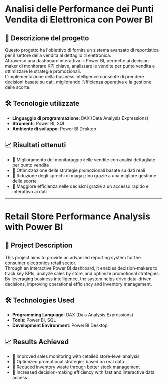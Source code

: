 # Analisi delle Performance dei Punti Vendita di Elettronica con Power BI  

## 📌 Descrizione del progetto  

Questo progetto ha l'obiettivo di fornire un sistema avanzato di reportistica per il settore della vendita al dettaglio di elettronica.  
Attraverso una dashboard interattiva in Power BI, permette ai decision-maker di monitorare KPI chiave, analizzare le vendite per punto vendita e ottimizzare le strategie promozionali.  
L'implementazione della business intelligence consente di prendere decisioni basate su dati, migliorando l’efficienza operativa e la gestione delle scorte.  

## 🛠️ Tecnologie utilizzate  

- **Linguaggio di programmazione**: DAX (Data Analysis Expressions)  
- **Strumenti**: Power BI, SQL  
- **Ambiente di sviluppo**: Power BI Desktop  

## 📈 Risultati ottenuti  

- 🔹 Miglioramento del monitoraggio delle vendite con analisi dettagliate per punto vendita  
- 🔹 Ottimizzazione delle strategie promozionali basate su dati reali  
- 🔹 Riduzione degli sprechi di magazzino grazie a una migliore gestione delle scorte  
- 🔹 Maggiore efficienza nelle decisioni grazie a un accesso rapido e interattivo ai dati  

---

# Retail Store Performance Analysis with Power BI  

## 📌 Project Description  

This project aims to provide an advanced reporting system for the consumer electronics retail sector.  
Through an interactive Power BI dashboard, it enables decision-makers to track key KPIs, analyze sales by store, and optimize promotional strategies.  
By leveraging business intelligence, the system helps drive data-driven decisions, improving operational efficiency and inventory management.  

## 🛠️ Technologies Used  

- **Programming Language**: DAX (Data Analysis Expressions)  
- **Tools**: Power BI, SQL  
- **Development Environment**: Power BI Desktop  

## 📈 Results Achieved  

- 🔹 Improved sales monitoring with detailed store-level analysis  
- 🔹 Optimized promotional strategies based on real data  
- 🔹 Reduced inventory waste through better stock management  
- 🔹 Increased decision-making efficiency with fast and interactive data access  

